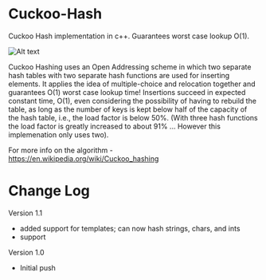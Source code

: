 # Cuckoo-Hash
Cuckoo Hash implementation in c++. Guarantees worst case lookup O(1).

![Alt text](http://www.thebritishbirds.com/sites/thebritishbirds.com/files/birds/cuckoo-bird.jpeg?1307346614 "Optional title")

Cuckoo Hashing uses an Open Addressing scheme in which two separate hash tables with two separate hash functions are used for inserting elements.
It applies the idea of multiple-choice and relocation together and guarantees O(1) worst case lookup time! Insertions succeed in expected constant time, O(1), even considering the possibility of having to rebuild the table, as long as the number of keys is kept below half of the capacity of the hash table, i.e., the load factor is below 50%. (With three hash functions the load factor is greatly increased to about 91% ... However this implemenation only uses two). 

For more info on the algorithm - https://en.wikipedia.org/wiki/Cuckoo_hashing

# Change Log

Version 1.1
- added support for templates; can now hash strings, chars, and ints
- support 


Version 1.0
- Initial push


